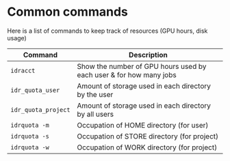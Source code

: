 # Common commands

Here is a list of commands to keep track of resources (GPU hours, disk usage)

| Command | Description | 
| ------- | ---------- | 
| `idracct` | Show the number of GPU hours used by each user & for how many jobs | 
| `idr_quota_user` | Amount of storage used in each directory by the user | 
| `idr_quota_project` | Amount of storage used in each directory by all users | 
| `idrquota -m` | Occupation of HOME directory (for user) | 
| `idrquota -s` | Occupation of STORE directory (for project) | 
| `idrquota -w` | Occupation of WORK directory (for project) | 
